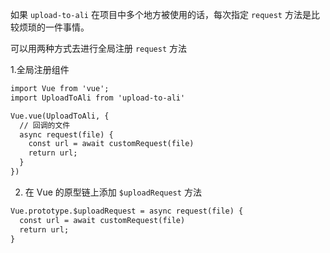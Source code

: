 如果 `upload-to-ali` 在项目中多个地方被使用的话，每次指定 `request` 方法是比较烦琐的一件事情。

可以用两种方式去进行全局注册 `request` 方法

1.全局注册组件

```md
import Vue from 'vue';
import UploadToAli from 'upload-to-ali'

Vue.vue(UploadToAli, {
  // 回调的文件
  async request(file) {
    const url = await customRequest(file)
    return url;
  }
})
```

2. 在 Vue 的原型链上添加 `$uploadRequest` 方法

```md
Vue.prototype.$uploadRequest = async request(file) {
  const url = await customRequest(file)
  return url;
}
```
